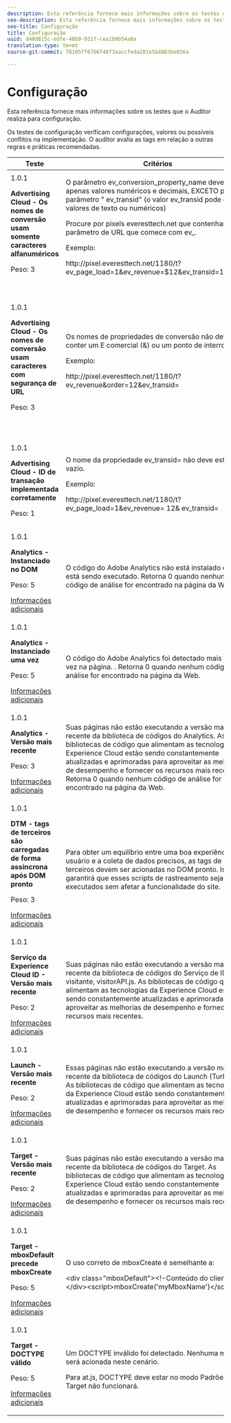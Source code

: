 ```yaml
---
description: Esta referência fornece mais informações sobre os testes que o Auditor realiza para configuração.
seo-description: Esta referência fornece mais informações sobre os testes que o Auditor realiza para configuração.
seo-title: Configuração
title: Configuração
uuid: d40d815c-edfe-48b9-921f-cea1b0b54a0a
translation-type: tm+mt
source-git-commit: 78105ff6766f48f3aaccfeda281e5b4883be856a

---
```



# Configuração

Esta referência fornece mais informações sobre os testes que o Auditor realiza para configuração.

Os testes de configuração verificam configurações, valores ou possíveis conflitos na implementação. O auditor avalia as tags em relação a outras regras e práticas recomendadas.

<table id="table_A8A1FC360482447185C8460A18426638"> 
 <thead> 
  <tr> 
   <th colname="col1" class="entry"> Teste </th> 
   <th colname="col2" class="entry"> Critérios </th> 
   <th colname="col3" class="entry"> Recomendação </th> 
  </tr>
 </thead>
 <tbody> 
  <tr> 
   <td colname="col1"> 
    <draft-comment>
      1.0.1 
    </draft-comment> <p><b>Advertising Cloud - Os nomes de conversão usam somente caracteres alfanuméricos</b> </p> <p>Peso: 3 </p> </td> 
   <td colname="col2"> <p>O parâmetro <span class="codeph"> ev_conversion_property_name</span> deve conter apenas valores numéricos e decimais, EXCETO para o parâmetro "<span class="codeph"> ev_transid</span>" (o valor <span class="codeph"> ev_transid</span> pode conter valores de texto ou numéricos) </p> <p>Procure por pixels <span class="codeph"> everesttech.net</span> que contenham um parâmetro de URL que comece com <span class="codeph"> ev_</span>. </p> <p>Exemplo: </p> <p><span class="codeph"> http://pixel.everesttech.net/1180/t?ev_page_load=1&amp;ev_revenue=$12&amp;ev_transid=1hf74i47 </span> </p> </td> 
   <td colname="col3"> <p> Certifique-se de que seus parâmetros de propriedade de transação contenham apenas valores numéricos e decimais. </p> <p> <p>Aviso:  Qualquer outro tipo de valor pode causar perda de dados. </p> </p> </td> 
  </tr> 
  <tr> 
   <td colname="col1"> 
    <draft-comment>
      1.0.1 
    </draft-comment> <p><b>Advertising Cloud - Os nomes de conversão usam caracteres com segurança de URL</b> </p> <p>Peso: 3 </p> </td> 
   <td colname="col2"> <p> Os nomes de propriedades de conversão não devem conter um E comercial (&amp;) ou um ponto de interrogação. </p> <p> Exemplo: </p> <p><span class="codeph"> http://pixel.everesttech.net/1180/t?ev_revenue&amp;order=12&amp;ev_transid=</span> </p> </td> 
   <td colname="col3"> <p>Verifique se os parâmetros de propriedade de transação não contêm um E comercial (&amp;) não codificado ou um ponto de interrogação. Elas quebram o formato do URL. </p> <p> <p>Aviso: Parâmetros de propriedade que contêm um E comercial (&amp;) não codificado ou um ponto de interrogação (por exemplo: <span class="codeph"> ev_formComplete?=1</span> ou <span class="codeph"> ev_formComplete&amp;Submit=1</span>), pode resultar em perda de dados. </p> </p> </td> 
  </tr> 
  <tr> 
   <td colname="col1"> 
    <draft-comment>
      1.0.1 
    </draft-comment> <p><b>Advertising Cloud - ID de transação implementada corretamente</b> </p> <p>Peso: 1 </p> </td> 
   <td colname="col2"> <p> O nome da propriedade <span class="codeph"> ev_transid=</span> não deve estar vazio. </p> <p>Exemplo: </p> <p> <span class="codeph"> http://pixel.everesttech.net/1180/t?ev_page_load=1&amp;ev_revenue= 12&amp; ev_transid=</span> </p> </td> 
   <td colname="col3"> <p>O nome da propriedade <span class="codeph"> ev_transid=</span> não deve ser deixado sem um valor (<span class="codeph"> ev_transid=</span>). Se isso for deixado sem um valor, pode haver perda de dados de transação. Atribua um valor a <span class="codeph"> ev_transid=</span> ou remova o parâmetro do pixel. </p> </td> 
  </tr> 
  <tr> 
   <td colname="col1"> 
    <draft-comment>
      1.0.1 
    </draft-comment> <p><b>Analytics - Instanciado no DOM</b> </p> <p>Peso: 5 </p> <p><a href="https://docs.adobe.com/content/help/pt-BR/analytics/implementation/home.html" format="html" scope="external"> Informações adicionais</a> </p> </td> 
   <td colname="col2"> <p> O código do Adobe Analytics não está instalado ou não está sendo executado. Retorna 0 quando nenhum código de análise for encontrado na página da Web. </p> </td> 
   <td colname="col3"> <p>Verifique se a tag do Analytics está implementada na página e se não está bloqueada por atividades de script subsequentes. </p> </td> 
  </tr> 
  <tr> 
   <td colname="col1"> 
    <draft-comment>
      1.0.1 
    </draft-comment> <p><b>Analytics - Instanciado uma vez</b> </p> <p>Peso: 5 </p> <p><a href="https://docs.adobe.com/content/help/pt-BR/analytics/implementation/home.html" format="https" scope="external"> Informações adicionais</a> </p> </td> 
   <td colname="col2"> <p> O código do Adobe Analytics foi detectado mais de uma vez na página. . Retorna 0 quando nenhum código de análise for encontrado na página da Web. </p> </td> 
   <td colname="col3"> <p>Verifique se há apenas uma tag do Analytics na página. </p> </td> 
  </tr> 
  <tr> 
   <td colname="col1"> 
    <draft-comment>
      1.0.1 
    </draft-comment> <p><b>Analytics - Versão mais recente</b> </p> <p>Peso: 3 </p> <p><a href="https://docs.adobe.com/content/help/pt-BR/analytics/implementation/appmeasurement-updates.html" format="https" scope="external"> Informações adicionais</a> </p> </td> 
   <td colname="col2"> <p> Suas páginas não estão executando a versão mais recente da biblioteca de códigos do Analytics. As bibliotecas de código que alimentam as tecnologias da Experience Cloud estão sendo constantemente atualizadas e aprimoradas para aproveitar as melhorias de desempenho e fornecer os recursos mais recentes. Retorna 0 quando nenhum código de análise for encontrado na página da Web. </p> </td> 
   <td colname="col3"> <p>Instale a última versão da biblioteca Analytics. </p> </td> 
  </tr> 
  <tr> 
   <td colname="col1"> 
    <draft-comment>
      1.0.1 
    </draft-comment> <p><b>DTM - tags de terceiros são carregadas de forma assíncrona após DOM pronto</b> </p> <p>Peso: 3 </p> <p><a href="https://docs.adobe.com/content/help/pt-BR/dtm/using/resources/load-order.html" format="html" scope="external"> Informações adicionais</a> </p> </td> 
   <td colname="col2"> <p>Para obter um equilíbrio entre uma boa experiência do usuário e a coleta de dados precisos, as tags de terceiros devem ser acionadas no DOM pronto. Isso garantirá que esses scripts de rastreamento sejam executados sem afetar a funcionalidade do site. </p> </td> 
   <td colname="col3"> <p>Resolva esse problema ajustando todas as regras que executam pixels de terceiros para serem acionados no DOM Ready. </p> </td> 
  </tr> 
  <tr> 
   <td colname="col1"> 
    <draft-comment>
      1.0.1 
    </draft-comment> <p><b>Serviço da Experience Cloud ID - Versão mais recente</b> </p> <p>Peso: 2 </p> <p><a href="https://docs.adobe.com/content/help/pt-BR/dtm/using/tools/macid.html" format="html" scope="external"> Informações adicionais</a> </p> </td> 
   <td colname="col2"> <p> Suas páginas não estão executando a versão mais recente da biblioteca de códigos do Serviço de ID de visitante, <span class="codeph"> visitorAPI.js</span>. As bibliotecas de código que alimentam as tecnologias da Experience Cloud estão sendo constantemente atualizadas e aprimoradas para aproveitar as melhorias de desempenho e fornecer os recursos mais recentes. </p> </td> 
   <td colname="col3"> <p>Instale a versão mais recente da biblioteca do serviço de ID de visitante. </p> </td> 
  </tr> 
  <tr> 
   <td colname="col1"> 
    <draft-comment>
      1.0.1 
    </draft-comment> <p><b>Launch - Versão mais recente</b> </p> <p>Peso: 2 </p> <p><a href="https://adobe.com/go/launch_help_get_started" format="https" scope="external"> Informações adicionais</a> </p> </td> 
   <td colname="col2"> <p>Essas páginas não estão executando a versão mais recente da biblioteca de códigos do Launch (Turbine). As bibliotecas de código que alimentam as tecnologias da Experience Cloud estão sendo constantemente atualizadas e aprimoradas para aproveitar as melhorias de desempenho e fornecer os recursos mais recentes. </p> </td> 
   <td colname="col3"> <p> Atualize a biblioteca do Launch recriando e publicando a biblioteca do Launch. </p> </td> 
  </tr> 
  <tr> 
   <td colname="col1"> 
    <draft-comment>
      1.0.1 
    </draft-comment> <p><b>Target - Versão mais recente</b> </p> <p>Peso: 2 </p> <p><a href="https://docs.adobe.com/content/help/en/dtm/implementing/target/update-target-tool.html" format="html" scope="external"> Informações adicionais</a> </p> </td> 
   <td colname="col2"> <p> Suas páginas não estão executando a versão mais recente da biblioteca de códigos do Target. As bibliotecas de código que alimentam as tecnologias da Experience Cloud estão sendo constantemente atualizadas e aprimoradas para aproveitar as melhorias de desempenho e fornecer os recursos mais recentes. </p> </td> 
   <td colname="col3"> <p>Instale a última versão da biblioteca Target. </p> </td> 
  </tr> 
  <tr> 
   <td colname="col1"> 
    <draft-comment>
      1.0.1 
    </draft-comment> <p><b>Target - mboxDefault precede mboxCreate </b> </p> <p>Peso: 5 </p> <p><a href="https://docs.adobe.com/content/help/en/target/using/implement-target/client-side/mbox-implement/mbox-download.html" format="html" scope="external"> Informações adicionais</a> </p> </td> 
   <td colname="col2"> <p>O uso correto de <span class="codeph"> mboxCreate</span> é semelhante a: </p> <p> <span class="codeph"> &lt;div class="mboxDefault"&gt;&lt;!-Conteúdo do cliente—&gt;&lt;/div&gt;&lt;script&gt;mboxCreate('myMboxName')&lt;/script&gt;</span> </p> </td> 
   <td colname="col3"> <p>Certifique-se de incluir uma tag <span class="codeph"> &lt;div class="mboxDefault"&gt;&lt;/div&gt;</span> antes de chamar <span class="codeph"> mboxCreate()</span>. O at.js não adicionará um para você. </p> </td> 
  </tr> 
  <tr> 
   <td colname="col1"> 
    <draft-comment>
      1.0.1 
    </draft-comment> <p><b>Target - DOCTYPE válido</b> </p> <p>Peso: 5 </p> <p><a href="https://docs.adobe.com/help/en/target/using/implement-target/client-side/faq-at-js/target-atjs-faq.html#what-html-doctype-does-atjs-require" format="html" scope="external"> Informações adicionais</a> </p> </td> 
   <td colname="col2"> <p> Um DOCTYPE inválido foi detectado. Nenhuma mbox será acionada neste cenário. </p> <p>Para at.js, DOCTYPE deve estar no modo Padrões ou o Target não funcionará. </p> </td> 
   <td colname="col3"> <p>Atualize o DOCTYPE na página. </p> </td> 
  </tr> 
 </tbody> 
</table>

